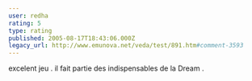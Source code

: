 ```yaml
---
user: redha
rating: 5
type: rating
published: 2005-08-17T18:43:06.000Z
legacy_url: http://www.emunova.net/veda/test/891.htm#comment-3593
---
```

excelent jeu . il fait partie des indispensables de la Dream .